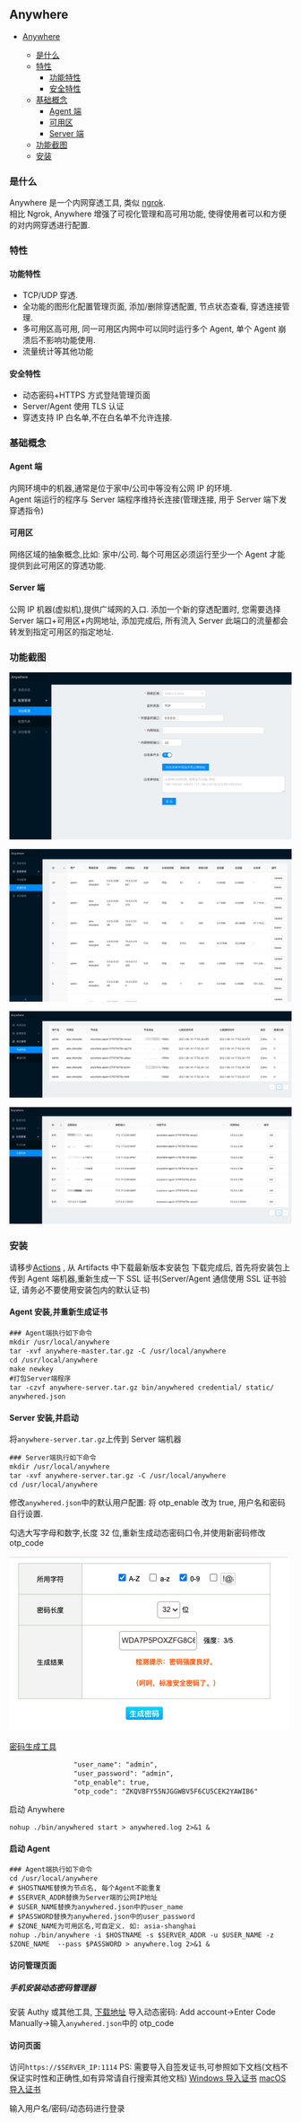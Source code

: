 ## Anywhere

- [Anywhere](#anywhere)

  - [是什么](#是什么)
  - [特性](#特性)
    - [功能特性](#功能特性)
    - [安全特性](#安全特性)
  - [基础概念](#基础概念)
    - [Agent 端](#agent-端)
    - [可用区](#可用区)
    - [Server 端](#server-端)
  - [功能截图](#功能截图)
  - [安装](#安装)

### 是什么

Anywhere 是一个内网穿透工具, 类似 [ngrok](https://github.com/inconshreveable/ngrok).  
 相比 Ngrok, Anywhere 增强了可视化管理和高可用功能, 使得使用者可以和方便的对内网穿透进行配置.

### 特性

#### 功能特性

- TCP/UDP 穿透.
- 全功能的图形化配置管理页面, 添加/删除穿透配置, 节点状态查看, 穿透连接管理.
- 多可用区高可用, 同一可用区内网中可以同时运行多个 Agent, 单个 Agent 崩溃后不影响功能使用.
- 流量统计等其他功能

#### 安全特性

- 动态密码+HTTPS 方式登陆管理页面
- Server/Agent 使用 TLS 认证
- 穿透支持 IP 白名单,不在白名单不允许连接.

### 基础概念

#### Agent 端

内网环境中的机器,通常是位于家中/公司中等没有公网 IP 的环境.  
Agent 端运行的程序与 Server 端程序维持长连接(管理连接, 用于 Server 端下发穿透指令)

#### 可用区

网络区域的抽象概念,比如: 家中/公司. 每个可用区必须运行至少一个 Agent 才能提供到此可用区的穿透功能.

#### Server 端

公网 IP 机器(虚拟机),提供广域网的入口.
添加一个新的穿透配置时, 您需要选择 Server 端口+可用区+内网地址, 添加完成后, 所有流入 Server 此端口的流量都会转发到指定可用区的指定地址.

### 功能截图

![添加配置](./docs/add_proxy_config.png)

![配置列表](./docs/proxy_list.png)

![节点列表](./docs/agent_list.png)

![连接列表](./docs/conn_list.png)

### 安装

请移步[Actions](https://github.com/cntechpower/v2ray-webui/actions?query=workflow%3ABuild+branch%3Amain) , 从 Artifacts 中下载最新版本安装包
下载完成后, 首先将安装包上传到 Agent 端机器,重新生成一下 SSL 证书(Server/Agent 通信使用 SSL 证书验证, 请务必不要使用安装包内的默认证书)

#### Agent 安装,并重新生成证书

```shell script
### Agent端执行如下命令
mkdir /usr/local/anywhere
tar -xvf anywhere-master.tar.gz -C /usr/local/anywhere
cd /usr/local/anywhere
make newkey
#打包Server端程序
tar -czvf anywhere-server.tar.gz bin/anywhered credential/ static/ anywhered.json
```

#### Server 安装,并启动

将`anywhere-server.tar.gz`上传到 Server 端机器

```shell script
### Server端执行如下命令
mkdir /usr/local/anywhere
tar -xvf anywhere-server.tar.gz -C /usr/local/anywhere
cd /usr/local/anywhere
```

修改`anywhered.json`中的默认用户配置:
将 otp_enable 改为 true, 用户名和密码自行设置.

勾选大写字母和数字,长度 32 位,重新生成动态密码口令,并使用新密码修改 otp_code

![动态密码](./docs/rand_pwd.png)

[密码生成工具](https://suijimimashengcheng.bmcx.com/)

```
                "user_name": "admin",
                "user_password": "admin",
                "otp_enable": true,
                "otp_code": "ZKQVBFY55NJGGWBV5F6CU5CEK2YAWIB6"
```

启动 Anywhere

```shell script
nohup ./bin/anywhered start > anywhered.log 2>&1 &
```

#### 启动 Agent

```shell script
### Agent端执行如下命令
cd /usr/local/anywhere
# $HOSTNAME替换为节点名, 每个Agent不能重复
# $SERVER_ADDR替换为Server端的公网IP地址
# $USER_NAME替换为anywhered.json中的user_name
# $PASSWORD替换为anywhered.json中的user_password
# $ZONE_NAME为可用区名,可自定义. 如: asia-shanghai
nohup ./bin/anywhere -i $HOSTNAME -s $SERVER_ADDR -u $USER_NAME -z $ZONE_NAME  --pass $PASSWORD > anywhere.log 2>&1 &
```

#### 访问管理页面

##### 手机安装动态密码管理器

安装 Authy 或其他工具, [下载地址](https://apkpure.com/twilio-authy-2-factor-authentication/com.authy.authy)
导入动态密码: Add account->Enter Code Manually->输入`anywhered.json`中的 otp_code

#### 访问页面

访问`https://$SERVER_IP:1114`
PS: 需要导入自签发证书,可参照如下文档(文档不保证实时性和正确性,如有异常请自行搜索其他文档)
[Windows 导入证书](https://cnzhx.net/blog/self-signed-certificate-as-trusted-root-ca-in-windows/)
[macOS 导入证书](https://support.apple.com/zh-cn/guide/keychain-access/kyca2431/mac)

输入用户名/密码/动态码进行登录

